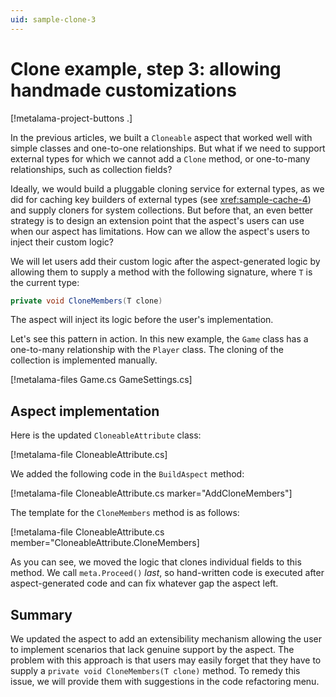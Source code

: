 ```yaml
---
uid: sample-clone-3
---
```


# Clone example, step 3: allowing handmade customizations

[!metalama-project-buttons .]

In the previous articles, we built a `Cloneable` aspect that worked well with simple classes and one-to-one
relationships. But what if we need to support external types for which we cannot add a `Clone` method, or one-to-many
relationships, such as collection fields?

Ideally, we would build a pluggable cloning service for external types, as we did for caching key builders of external
types (see <xref:sample-cache-4>) and supply cloners for system collections. But before that, an even better strategy is
to design an extension point that the aspect's users can use when our aspect has limitations. How can we allow the
aspect's users to inject their custom logic?

We will let users add their custom logic after the aspect-generated logic by allowing them to supply a method with the
following signature, where `T` is the current type:

```cs
private void CloneMembers(T clone)
```

The aspect will inject its logic before the user's implementation.

Let's see this pattern in action. In this new example, the `Game` class has a one-to-many relationship with the `Player`
class. The cloning of the collection is implemented manually.

[!metalama-files Game.cs GameSettings.cs]

## Aspect implementation

Here is the updated `CloneableAttribute` class:

[!metalama-file CloneableAttribute.cs]

We added the following code in the `BuildAspect` method:

[!metalama-file CloneableAttribute.cs marker="AddCloneMembers"]

The template for the `CloneMembers` method is as follows:

[!metalama-file CloneableAttribute.cs member="CloneableAttribute.CloneMembers]

As you can see, we moved the logic that clones individual fields to this method. We call `meta.Proceed()` _last_, so
hand-written code is executed after aspect-generated code and can fix whatever gap the aspect left.

## Summary

We updated the aspect to add an extensibility mechanism allowing the user to implement scenarios that lack genuine
support by the aspect. The problem with this approach is that users may easily forget that they have to supply
a `private void CloneMembers(T clone)` method. To remedy this issue, we will provide them with suggestions in the code
refactoring menu.
